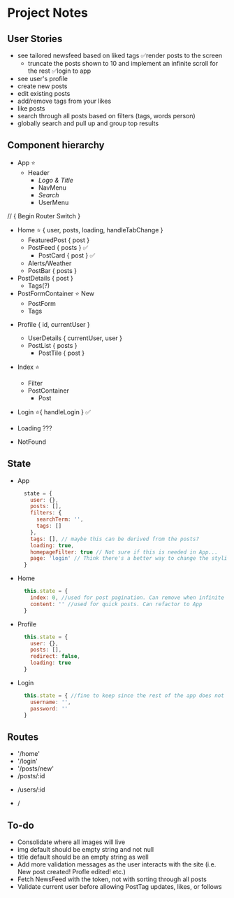 # Project Notes

## User Stories

+ see tailored newsfeed based on liked tags
  ✅render posts to the screen
  + truncate the posts shown to 10 and implement an infinite scroll for the rest
✅login to app
+ see user's profile
+ create new posts
+ edit existing posts
+ add/remove tags from your likes
+ like posts
+ search through all posts based on filters (tags, words person)
+ globally search and pull up and group top results

## Component hierarchy

+ App ⭐️
  + Header
    + _Logo & Title_
    + NavMenu
    + _Search_
    + UserMenu

// { Begin Router Switch }

  + Home ⭐️ { user, posts, loading, handleTabChange }
    <!-- + QuickPost { user } ✅ -->
    <!-- + HomeFilters { handleTabChange } -->
    + FeaturedPost { post }
    + PostFeed { posts } ✅
      + PostCard { post } ✅
    + Alerts/Weather
    + PostBar { posts }
  + PostDetails { post }
    + Tags(?)
  + PostFormContainer ⭐️ New
    + PostForm
    + Tags
  <!-- + PostFormContainer ⭐️ Edit
    + PostForm
    + Tags -->
  + Profile { id, currentUser }
    + UserDetails { currentUser, user }
    + PostList { posts }
      + PostTile { post }
  + Index ⭐️
    + Filter
    + PostContainer
      + Post
  + Login ⭐️{ handleLogin } ✅

  + Loading ???
  + NotFound

## State

+ App
  ```javascript
    state = {
      user: {},
      posts: [],
      filters: {
        searchTerm: '',
        tags: []
      },
      tags: [], // maybe this can be derived from the posts?
      loading: true,
      homepageFilter: true // Not sure if this is needed in App...
      page: 'login' // Think there's a better way to change the styling based on page
    }
  ```

+ Home
  ```javascript
    this.state = {
      index: 0, //used for post pagination. Can remove when infinite scroll is implemented. Then content can be moved to App and Home can go back to a functional component
      content: '' //used for quick posts. Can refactor to App
    }
  ```

+ Profile
  ```javascript
    this.state = {
      user: {},
      posts: [],
      redirect: false,
      loading: true
    }
  ```

+ Login
  ```javascript
    this.state = { //fine to keep since the rest of the app does not need to know about this.
      username: '',
      password: ''
    }
  ```

## Routes

  + '/home'
  + '/login'
  + '/posts/new'
  + /posts/:id
  <!-- + /posts/:id/edit -->
  + /users/:id
  <!-- + /profile/edit -->
  + /

## To-do

+ Consolidate where all images will live
+ img default should be empty string and not null
+ title default should be an empty string as well
+ Add more validation messages as the user interacts with the site (i.e. New post created! Profle edited! etc.)
+ Fetch NewsFeed with the token, not with sorting through all posts
+ Validate current user before allowing PostTag updates, likes, or follows